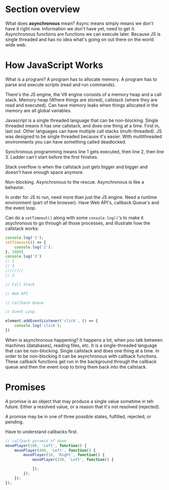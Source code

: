# Section overview 

What does **asynchronous** mean? Async means simply means we don't have it right now. Information we don't have yet, need to get it. Asynchronous functions are functions we can execute later. Because JS is single threaded and has no idea what's going on out there on the world wide web.

# How JavaScript Works 

What is a program? A program has to allocate memory. A program has to parse and execute scripts (read and run commands).

There's the JS engine, the V8 engine consists of a memory heap and a call stack. Memory heap (Where things are stored), callstack (where they are read and executed). Can have memory leaks when things allocated in the memory are all global variables. 

Javascript is a single threaded language that can be non-blocking. Single threaded means it has one callstack, and does one thing at a time. First in, last out. Other languages can have multiple call stacks (multi-threaded). JS was designed to be single threaded because it's easier. With multithreaded environments you can have something called deadlocked.

Synchronous programming means line 1 gets executed, then line 2, then line 3. Ladder can't start before the first finishes. 

Stack overflow is when the callstack just gets bigger and bigger and doesn't have enough space anymore. 

Non-blocking. Asynchronous to the rescue. Asynchronous is like a behavior. 

In order for JS to run, need more than just the JS engine. Need a runtime environment (part of the browser). Have Web API's, callback Queue's and the event loop. 

Can do a `setTimeout()` along with some `console.log()`'s to make it asychronous to go through all those processes, and illustrate how the callstack works:

```js
console.log('1');
setTimeout(() => {
    console.log('2');
}, 2000)
console.log('3')
// 1
// 3
////////
// 2 

// Call Stack 

// Web API 

// Callback Queue

// Event Loop
```

```js
element.addEventListener('click', () => {
    console.log('click');
})
```

When is asynchronous happening? It happens a lot, when you talk between machines (databases), reading files, etc. It is a single-threaded language that can be non-blocking. Single callstack and does one thing at a time. In order to be non-blocking it can be asynchronous with callback functions. These callback functions get run in the background through the callback queue and then the event loop to bring them back into the callstack.

# Promises 
A promise is an object that may produce a single value sometime in teh future. Either a resolved value, or a reason that it's not resolved (rejected).

A promise may be in one of three possible states, fulfilled, rejected, or pending. 

Have to understand callbacks first. 

```js
// callback pyramid of doom 
movePlayer(100, 'Left', function() {
    movePlayer(400, 'Left', function() {
        movePlayer(10, 'Right', function() {
            movePlayer(330, 'Left', function() {

            });
        });
    });
});
```